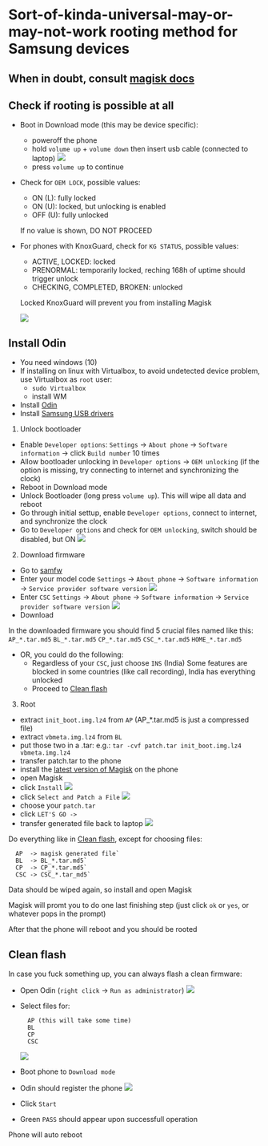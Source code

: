 # Sort-of-kinda-universal-may-or-may-not-work rooting method for Samsung devices

##  When in doubt, consult [magisk docs](https://topjohnwu.github.io/Magisk/install.html)

## Check if rooting is possible at all

- Boot in Download mode (this may be device specific):
  * poweroff the phone
  * hold `volume up` + `volume down` then insert usb cable (connected to laptop)
    ![](download_mode_promt.jpg)
  * press `volume up` to continue
  
- Check for `OEM LOCK`, possible values:
  * ON  (L):  fully locked
  * ON  (U):  locked, but unlocking is enabled
  * OFF (U):  fully unlocked

  If no value is shown, DO NOT PROCEED

- For phones with KnoxGuard, check for `KG STATUS`, possible values:
  * ACTIVE, LOCKED:  locked
  * PRENORMAL:  temporarily locked, reching 168h of uptime should trigger unlock
  * CHECKING, COMPLETED, BROKEN:  unlocked

  Locked KnoxGuard will prevent you from installing Magisk

  ![](download_mode.jpg)

## Install Odin

- You need windows (10)
- If installing on linux with Virtualbox, to avoid undetected device problem, use Virtualbox as `root` user:
   * `sudo Virtualbox`
   * install WM
- Install [Odin](https://dl2018.sammobile.com/Odin.zip)
- Install [Samsung USB drivers](https://developer.samsung.com/android-usb-driver)

1) Unlock bootloader

- Enable `Developer options`:
    `Settings` -> `About phone` -> `Software information` -> click `Build number` 10 times
- Allow bootloader unlocking in `Developer options` -> `OEM unlocking` (if the option is missing, try connecting to internet and synchronizing the clock)
- Reboot in Download mode
- Unlock Bootloader (long press `volume up`). This will wipe all data and reboot
- Go through initial settup, enable `Developer options`, connect to internet, and synchronize the clock
- Go to `Developer options` and check for `OEM unlocking`, switch should be disabled, but ON
  ![](oem_unlocking.jpg)
  
2) Download firmware

- Go to [samfw](https://samfw.com)
- Enter your model code 
    `Settings` -> `About phone` -> `Software information` -> `Service provider software version`
    ![](model_code.jpg)
- Enter `CSC`
    `Settings` -> `About phone` -> `Software information` -> `Service provider software version`
    ![](csc.jpg)
- Download

In the downloaded firmware you should find 5 crucial files named like this:
 `AP_*.tar.md5`
 `BL_*.tar.md5`
 `CP_*.tar.md5`
 `CSC_*.tar.md5`
 `HOME_*.tar.md5`

- OR, you could do the following:
  * Regardless of your `CSC`, just choose `INS` (India)
    Some features are blocked in some countries (like call recording), India has everything unlocked
  * Proceed to [Clean flash](#clean-flash)

3) Root
  - extract `init_boot.img.lz4` from `AP` (AP_*.tar.md5 is just a compressed file)
  - extract `vbmeta.img.lz4` from `BL`
  - put those two in a .tar:
    e.g.: `tar -cvf patch.tar init_boot.img.lz4 vbmeta.img.lz4`
  - transfer patch.tar to the phone
  - install the [latest version of Magisk](https://github.com/topjohnwu/Magisk/releases) on the phone
  - open Magisk
  - click `Install`
    ![](magisk_init.png)
  - click `Select and Patch a File`
    ![](magisk_install.jpg)
  - choose your `patch.tar`
  - click `LET'S GO ->`
  - transfer generated file back to laptop
    ![](magisk_patch.jpg)

  Do everything like in [Clean flash](#clean-flash), except for choosing files:

  ```
    AP  -> magisk generated file`
    BL  -> BL_*.tar.md5`
    CP  -> CP_*.tar.md5`
    CSC -> CSC_*.tar_md5`
  ```

  Data should be wiped again, so install and open Magisk

  Magisk will promt you to do one last finishing step (just click `ok` or `yes`, or whatever pops in the prompt)

  After that the phone will reboot and you should be rooted

## Clean flash

In case you fuck something up, you can always flash a clean firmware:

- Open Odin (`right click` -> `Run as administrator`)
  ![](odin_init.png)
- Select files for:

  ```
    AP (this will take some time)
    BL
    CP
    CSC
  ```
  ![](odin_files_selected.png)
- Boot phone to `Download mode`
- Odin should register the phone 
  ![](odin_device_connected.png)
- Click `Start`
- Green `PASS` should appear upon successfull operation

Phone will auto reboot
